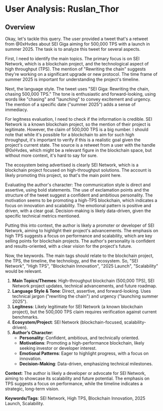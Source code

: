 # User Analysis: Ruslan_Thor

## Overview

<think>
Okay, let's tackle this query. The user provided a tweet that's a retweet from @0xHvdes about SEI Giga aiming for 500,000 TPS with a launch in summer 2025. The task is to analyze this tweet for several aspects.

First, I need to identify the main topics. The primary focus is on SEI Network, which is a blockchain project, and the technological aspect of high throughput (TPS). The mention of "Rewriting the chain" suggests they're working on a significant upgrade or new protocol. The time frame of summer 2025 is important for understanding the project's timeline.

Next, the language style. The tweet uses "SEI Giga: Rewriting the chain, chasing 500,000 TPS." The tone is enthusiastic and forward-looking, using words like "chasing" and "launching" to convey excitement and urgency. The mention of a specific date ("summer 2025") adds a sense of immediacy.

For legitness evaluation, I need to check if the information is credible. SEI Network is a known blockchain project, so the mention of their project is legitimate. However, the claim of 500,000 TPS is a big number. I should note that while it's possible for a blockchain to aim for such high throughput, it's important to verify if this is a realistic goal given the project's current state. The source is a retweet from a user with the handle @0xHvdes, which might be a relevant figure in the blockchain space, but without more context, it's hard to say for sure.

The ecosystem being advertised is clearly SEI Network, which is a blockchain project focused on high-throughput solutions. The account is likely promoting this project, so that's the main point here.

Evaluating the author's character: The communication style is direct and assertive, using bold statements. The use of exclamation points and the structure of the tweet suggest a confident and ambitious personality. The motivation seems to be promoting a high-TPS blockchain, which indicates a focus on innovation and scalability. The emotional pattern is positive and driven, with a clear goal. Decision-making is likely data-driven, given the specific technical metrics mentioned.

Putting this into context, the author is likely a promoter or developer of SEI Network, aiming to highlight their project's advancements. The emphasis on high TPS suggests a focus on performance and scalability, which are key selling points for blockchain projects. The author's personality is confident and results-oriented, with a clear vision for the project's future.

Now, the keywords. The main tags should relate to the blockchain project, the TPS, the timeline, the technology, and the ecosystem. So, "SEI Network", "High TPS", "Blockchain Innovation", "2025 Launch", "Scalability" would be relevant.
</think>

1. **Main Topics/Themes**: High-throughput blockchain (500,000 TPS), SEI Network project updates, technical advancements, and future roadmap.  
2. **Language Style & Tone**: Direct, assertive, and forward-looking. Uses technical jargon ("rewriting the chain") and urgency ("launching summer 2025").  
3. **Legitness**: Likely legitimate for SEI Network (a known blockchain project), but the 500,000 TPS claim requires verification against current benchmarks.  
4. **Ecosystem/Project**: SEI Network (blockchain-focused, scalability-driven).  
5. **Author’s Character**:  
   - **Personality**: Confident, ambitious, and technically oriented.  
   - **Motivations**: Promoting a high-performance blockchain, likely seeking investor or developer interest.  
   - **Emotional Patterns**: Eager to highlight progress, with a focus on innovation.  
   - **Decision-Making**: Data-driven, emphasizing technical milestones.  

**Context**: The author is likely a developer or advocate for SEI Network, aiming to showcase its scalability and future potential. The emphasis on TPS suggests a focus on performance, while the timeline indicates a strategic, long-term vision.  

**Keywords/Tags**: SEI Network, High TPS, Blockchain Innovation, 2025 Launch, Scalability.
